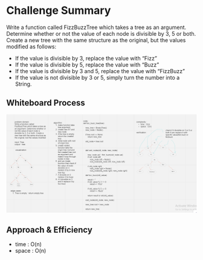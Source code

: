 # Challenge Summary
<!-- Description of the challenge -->
Write a function called FizzBuzzTree which takes a tree as an argument. Determine whether or not the value of each node is divisible by 3, 5 or both. Create a new tree with the same structure as the original, but the values modified as follows:

- If the value is divisible by 3, replace the value with “Fizz”
- If the value is divisible by 5, replace the value with “Buzz”
- If the value is divisible by 3 and 5, replace the value with “FizzBuzz”
- If the value is not divisible by 3 or 5, simply turn the number into a String.
## Whiteboard Process
<!-- Embedded whiteboard image -->
![Fizz Buzz Tree](fizzbuzz.PNG)


## Approach & Efficiency
<!-- What approach did you take? Why? What is the Big O space/time for this approach? -->
- time : O(n)
- space : O(n)


